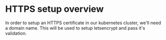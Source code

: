 # HTTPS setup overview

In order to setup an HTTPS certificate in our kubernetes cluster, we'll need a domain name. This will be used to setup letsencrypt and pass it's validation.

